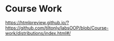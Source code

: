 # Course Work
https://htmlpreview.github.io/?https://github.com/tiltonly/labsOOP/blob/Course-work/distributions/index.html#/
